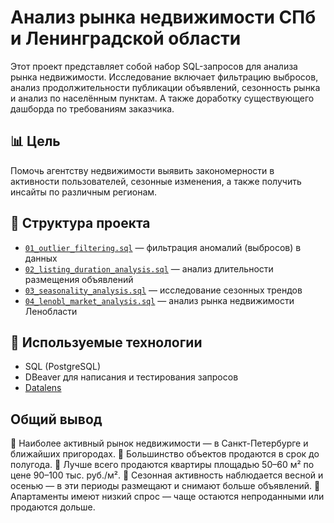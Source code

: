 # Анализ рынка недвижимости СПб и Ленинградской области 

Этот проект представляет собой набор SQL-запросов для анализа рынка недвижимости. Исследование включает фильтрацию выбросов, анализ продолжительности публикации объявлений, сезонность рынка и анализ по населённым пунктам. А также доработку существующего дашборда по требованиям заказчика.

## 📊 Цель

Помочь агентству недвижимости выявить закономерности в активности пользователей, сезонные изменения, а также получить инсайты по различным регионам.

## 📂 Структура проекта

- [`01_outlier_filtering.sql`](https://github.com/VladaMorozova/Practicum_projects/blob/main/Project_flats/1_outlier_filtering.sql) — фильтрация аномалий (выбросов) в данных
- [`02_listing_duration_analysis.sql`](https://github.com/VladaMorozova/Practicum_projects/blob/main/Project_flats/2_listing_duration_analysis.sql) — анализ длительности размещения объявлений
- [`03_seasonality_analysis.sql`](https://github.com/VladaMorozova/Practicum_projects/blob/main/Project_flats/3_seasonality_analysis.sql) — исследование сезонных трендов
- [`04_lenobl_market_analysis.sql`](https://github.com/VladaMorozova/Practicum_projects/blob/main/Project_flats/4_lenobl_market_analysis.sql) — анализ рынка недвижимости Ленобласти

## 🧰 Используемые технологии

- SQL (PostgreSQL)
- DBeaver для написания и тестирования запросов
- [Datalens](https://datalens.yandex.cloud/xmxz3e9t9e3yj-dashbord-dlya-agentstva-nedvizhimosti?tab=aW)

## Общий вывод

🔹 Наиболее активный рынок недвижимости — в Санкт-Петербурге и ближайших пригородах.
🔹 Большинство объектов продаются в срок до полугода.
🔹 Лучше всего продаются квартиры площадью 50–60 м² по цене 90–100 тыс. руб./м².
🔹 Сезонная активность наблюдается весной и осенью — в эти периоды размещают и снимают больше объявлений.
🔹 Апартаменты имеют низкий спрос — чаще остаются непроданными или продаются дольше.

